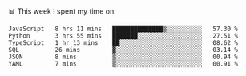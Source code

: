 📊 This week I spent my time on:
<!--START_SECTION:waka-->

```text
JavaScript   8 hrs 11 mins   ██████████████▒░░░░░░░░░░   57.30 %
Python       3 hrs 55 mins   ███████░░░░░░░░░░░░░░░░░░   27.51 %
TypeScript   1 hr 13 mins    ██░░░░░░░░░░░░░░░░░░░░░░░   08.62 %
SQL          26 mins         ▓░░░░░░░░░░░░░░░░░░░░░░░░   03.14 %
JSON         8 mins          ▒░░░░░░░░░░░░░░░░░░░░░░░░   00.94 %
YAML         7 mins          ▒░░░░░░░░░░░░░░░░░░░░░░░░   00.91 %
```

<!--END_SECTION:waka-->

